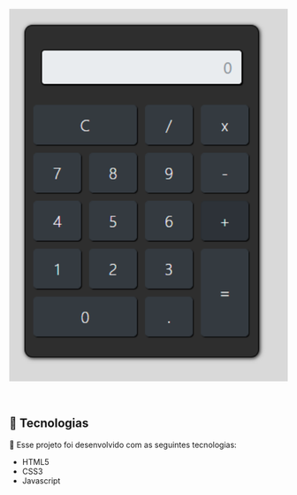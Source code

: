 <p align: center>
  <img alt="Teste Calculadora" src="./img/calculadora.png" width="1000px">
</p>

<br>

## 🧪 Tecnologias

🚀 Esse projeto foi desenvolvido com as seguintes tecnologias:

- HTML5
- CSS3
- Javascript